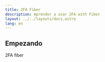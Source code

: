 ```yaml
---
title: 2FA Fiber
description: Aprender a usar 2FA with Fiber
layout: ../../layouts/docs.astro
lang: en
---
```


## Empezando

2FA fiber
